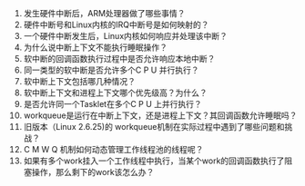 1. 发生硬件中断后，ARM处理器做了哪些事情？
2. 硬件中断号和Linux内核的IRQ中断号是如何映射的？
3. 一个硬件中断发生后，Linux内核如何响应并处理该中断？
4. 为什么说中断上下文不能执行睡眠操作？
5. 软中断的回调函数执行过程中是否允许响应本地中断？
6. 同一类型的软中断是否允许多个C P U 并行执行？
7. 软中断上下文包括哪几种情况？
8. 软中断上下文和进程上下文哪个优先级高？为什么？
9. 是否允许同一个Tasklet在多个C P U 上并行执行？
10. workqueue是运行在中断上下文，还是进程上下文？其回调函数允许睡眠吗？
11. 旧版本（Linux 2.6.25)的 workqueue机制在实际过程中遇到了哪些问题和挑战？
12. C M W Q 机制如何动态管理工作线程池的线程呢？
13.  如果有多个work挂入一个工作线程中执行，当某个work的回调函数执行了阻塞操作，那么剩下的work该怎么办？